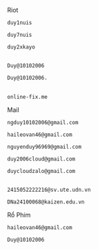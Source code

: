 Riot
```
duy1nuis
```

```
duy7nuis
```
```
duy2xkayo
```
##
```
Duy@10102006
```
```
Duy@10102006.
```
## 
```
online-fix.me
```
Mail
```
ngduy10102006@gmail.com
```
```
haileovan46@gmail.com
```
```
nguyenduy96969@gmail.com
```
```
duy2006cloud@gmail.com
```
```
duycloudzalo@gmail.com
```
## 
```
2415052222216@sv.ute.udn.vn
```
```
DNa24100068@kaizen.edu.vn
```
Rổ Phim
```
haileovan46@gmail.com
```
```
Duy@10102006
```

